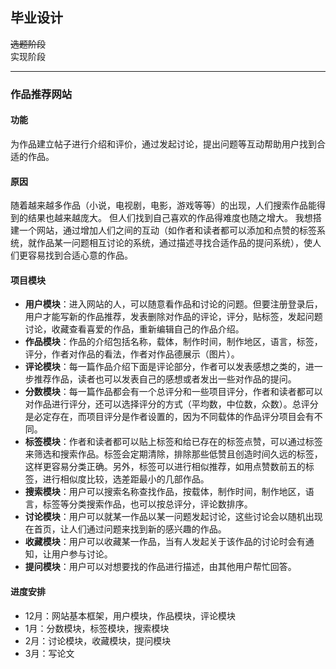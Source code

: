 ## 毕业设计 ##
~~选题阶段~~  
实现阶段
***
### 作品推荐网站 ###
#### 功能 ####
为作品建立帖子进行介绍和评价，通过发起讨论，提出问题等互动帮助用户找到合适的作品。
#### 原因 ####
随着越来越多作品（小说，电视剧，电影，游戏等等）的出现，人们搜索作品能得到的结果也越来越庞大。
但人们找到自己喜欢的作品得难度也随之增大。
我想搭建一个网站，通过增加人们之间的互动（如作者和读者都可以添加和点赞的标签系统，就作品某一问题相互讨论的系统，通过描述寻找合适作品的提问系统），使人们更容易找到合适心意的作品。
#### 项目模块 ####
* **用户模块**：进入网站的人，可以随意看作品和讨论的问题。但要注册登录后，用户才能写新的作品推荐，发表删除对作品的评论，评分，贴标签，发起问题讨论，收藏查看喜爱的作品，重新编辑自己的作品介绍。
* **作品模块**：作品的介绍包括名称，载体，制作时间，制作地区，语言，标签，评分，作者对作品的看法，作者对作品德展示（图片）。
* **评论模块**：每一篇作品介绍下面是评论部分，作者可以发表感想之类的，进一步推荐作品，读者也可以发表自己的感想或者发出一些对作品的提问。
* **分数模块**：每一篇作品都会有一个总评分和一些项目评分，作者和读者都可以对作品进行评分，还可以选择评分的方式（平均数，中位数，众数）。总评分是必定存在，而项目评分是作者设置的，因为不同载体的作品评分项目会有不同。
* **标签模块**：作者和读者都可以贴上标签和给已存在的标签点赞，可以通过标签来筛选和搜索作品。标签会定期清除，排除那些低赞且创造时间久远的标签，这样更容易分类正确。另外，标签可以进行相似推荐，如用点赞数前五的标签，进行相似度比较，选差距最小的几部作品。
* **搜索模块**：用户可以搜索名称查找作品，按载体，制作时间，制作地区，语言，标签等分类搜索作品，也可以按总评分，评论数排序。
* **讨论模块**：用户可以就某一作品以某一问题发起讨论，这些讨论会以随机出现在首页，让人们通过问题来找到新的感兴趣的作品。
* **收藏模块**：用户可以收藏某一作品，当有人发起关于该作品的讨论时会有通知，让用户参与讨论。
* **提问模块**：用户可以对想要找的作品进行描述，由其他用户帮忙回答。
#### 进度安排 ####
* 12月：网站基本框架，用户模块，作品模块，评论模块
* 1月：分数模块，标签模块，搜索模块
* 2月：讨论模块，收藏模块，提问模块
* 3月：写论文